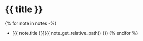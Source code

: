 # {{ title }}

{% for note in notes -%}
- [{{ note.title }}]({{ note.get_relative_path() }})
{% endfor %}